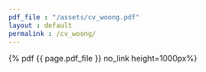 ```yaml
---
pdf_file : "/assets/cv_woong.pdf"
layout : default
permalink : /cv_woong/
---
```


 {% pdf {{ page.pdf_file }} no_link height=1000px%}
